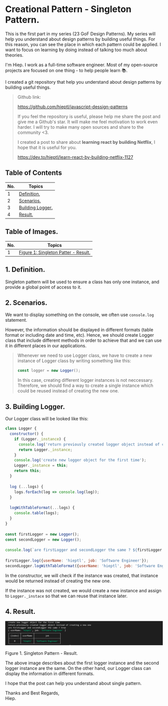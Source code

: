 # Creational Pattern - Singleton Pattern.

This is the first part in my series (23 GoF Design Patterns). My series will help you understand about design patterns by building useful things. For this reason, you can see the place in which each pattern could be applied. I want to focus on learning by doing instead of talking too much about theories. 

I'm Hiep. I work as a full-time software engineer. Most of my open-source projects are focused on one thing - to help people learn 📚.

I created a git repository that help you understand about design patterns by building useful things.

> Github link: 
>
> https://github.com/hieptl/javascript-dessign-patterns
> 
> If you feel the repository is useful, please help me share the post and give me a Github's star. It will make me feel motivation to work even harder. I will try to make many open sources and share to the community <3.
>
> I created a post to share about __learning react by building Netflix__, I hope that it is useful for you.
> 
> https://dev.to/hieptl/learn-react-by-building-netflix-1127


## __Table of Contents__
| No. | Topics |
| --- | --------- |
|1  | [Definition.](#definition) |
|2  | [Scenarios.](#scenarios) |
|3  | [Building Logger.](#building-logger) |
|4  | [Result.](#result) |

## __Table of Images.__
| No. | Topics |
| --- | --------- |
|1  | [Figure 1: Singleton Patter - Result.](#figure1) |

<a id="definition"></a>
## 1. Definition.

Singleton pattern will be used to  ensure a class has only one instance, and provide a global point of access to it.

<a id="scenarios"></a>
## 2. Scenarios.

We want to display something on the console, we often use ```console.log``` statement.

However, the information should be displayed in different formats (table format or including date and time, etc). Hence, we should create Logger class that include different methods in order to achieve that and we  can use it in different places in our applications.

> Whenever we need to use Logger class, we have to create a new instance of Logger class by writing something like this:
> ```js
> const logger = new Logger();
> ```
>
> In this case, creating different logger instances is not neccessary. Therefore, we should find a way to create a single instance which could be reused instead of creating the new one.

<a id="building-logger"></a>
## 3. Building Logger.

Our Logger class will be looked like this:

```js
class Logger {
  constructor() {
    if (Logger._instance) {
      console.log('return previously created logger object instead of creating a new one');
      return Logger._instance;
    }
    console.log('create new logger object for the first time');
    Logger._instance = this;
    return this;
  }

  log (...logs) {
    logs.forEach(log => console.log(log));
  }

  logWithTableFormat(...logs) {
    console.table(logs);
  }
}

const firstLogger = new Logger();
const secondLogger = new Logger();

console.log(`are firstLogger and secondLogger the same ? ${firstLogger === secondLogger}`);

firstLogger.log({userName: 'hieptl', job: 'Software Engineer'});
secondLogger.logWithTableFormat({userName: 'hieptl', job: 'Software Engineer'});
```

In the constructor, we will check if the instance was created, that instance would be returned instead of creating the new one.

If the instance was not created, we would create a new instance and assign to ```Logger._instace``` so that we can reuse that instance later.

<a id="result"></a>
## 4. Result.

<a id="figure1"></a>
<img src="../../images/singleton.png" alt="singleton" width="666"/>

Figure 1. Singleton Pattern - Result.

The above image describes about the first logger instance and the second logger instance are the same.
On the other hand, our Logger class can display the information in different formats.

I hope that the post can help you understand about single pattern. 

Thanks and Best Regards, \
Hiep.



